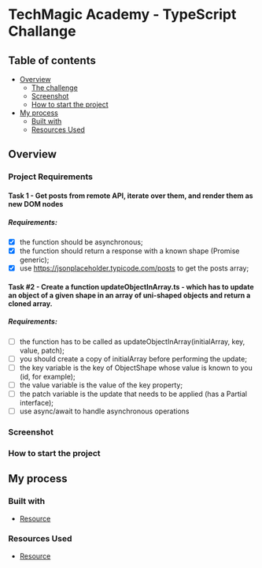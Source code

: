 # TechMagic Academy - TypeScript Challange

## Table of contents

- [Overview](#overview)
  - [The challenge](#project-requirements)
  - [Screenshot](#screenshot)
  - [How to start the project](#how-to-start-the-project)
- [My process](#my-process)
  - [Built with](#built-with)
  - [Resources Used](#resources-used)

## Overview

### Project Requirements

#### Task 1 - Get posts from remote API, iterate over them, and render them as new DOM nodes

##### Requirements:

- [x] the function should be asynchronous;
- [x] the function should return a response with a known shape (Promise generic);
- [x] use https://jsonplaceholder.typicode.com/posts to get the posts array;

#### Task #2 - Create a function updateObjectInArray.ts - which has to update an object of a given shape in an array of uni-shaped objects and return a cloned array.

##### Requirements:

- [ ] the function has to be called as updateObjectInArray<ObjectShape>(initialArray, key, value, patch);
- [ ] you should create a copy of initialArray before performing the update;
- [ ] the key variable is the key of ObjectShape whose value is known to you (id, for example);
- [ ] the value variable is the value of the key property;
- [ ] the patch variable is the update that needs to be applied (has a Partial<ObjectShape> interface);
- [ ] use async/await to handle asynchronous operations

### Screenshot

### How to start the project

## My process

### Built with

- [Resource](https://www.link.com/)

### Resources Used

- [Resource](https://www.link.com/)
